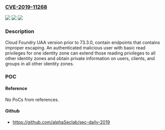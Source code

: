### [CVE-2019-11268](https://cve.mitre.org/cgi-bin/cvename.cgi?name=CVE-2019-11268)
![](https://img.shields.io/static/v1?label=Product&message=UAA%20Release%20(OSS)&color=blue)
![](https://img.shields.io/static/v1?label=Version&message=n%2Fa&color=blue)
![](https://img.shields.io/static/v1?label=Vulnerability&message=CWE-200%3A%20Information%20Exposure&color=brighgreen)

### Description

Cloud Foundry UAA version prior to 73.3.0, contain endpoints that contains improper escaping. An authenticated malicious user with basic read privileges for one identity zone can extend those reading privileges to all other identity zones and obtain private information on users, clients, and groups in all other identity zones.

### POC

#### Reference
No PoCs from references.

#### Github
- https://github.com/alphaSeclab/sec-daily-2019

